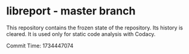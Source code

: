 # libreport - master branch

This repository contains the frozen state of the repository.
Its history is cleared. It is used only for static code
analysis with Codacy.

Commit Time: 1734447074